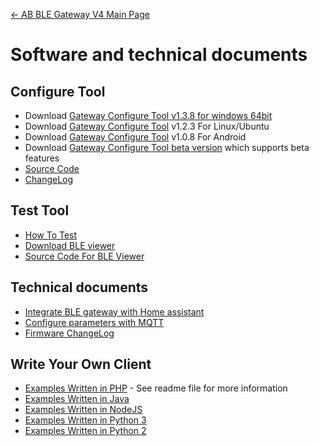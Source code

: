 [← AB BLE Gateway V4 Main Page](AB_BLE_Gateway_V4.md)

# Software and technical documents #

## Configure Tool

- Download [Gateway Configure Tool v1.3.8 for windows 64bit][config-tool-link]
- Download [Gateway Configure Tool](https://i1.aprbrother.com/gw-config-tool-1.2.3_amd64.deb.zip) v1.2.3 For Linux/Ubuntu
- Download [Gateway Configure Tool](https://i1.aprbrother.com/apk/gw-config-tool-v1.0.8.apk) v1.0.8 For Android
- Download [Gateway Configure Tool beta version][config-tool-beta] which supports beta features
- [Source Code](https://github.com/AprilBrother/gw4-config-tool)
- [ChangeLog](https://github.com/AprilBrother/gw4-config-tool/wiki/ChangeLog)

## Test Tool

- [How To Test](Quick_Start_For_AB_BLE_Gateway_V4.md#How_To_Test)
- [Download BLE viewer](https://i1.aprbrother.com/ble-viewer-setup-1.0.2.zip)
- [Source Code For BLE Viewer](https://github.com/AprilBrother/ble-viewer)

## Technical documents

* [Integrate BLE gateway with Home assistant](gw4/integrate_with_ha.md)
* [Configure parameters with MQTT](gw4/config_with_mqtt.md)
* [Firmware ChangeLog](AB_BLE_Gateway_V4_Firmware_Changes.md)

## Write Your Own Client

* [Examples Written in PHP](https://github.com/AprilBrother/ab-ble-gateway-sdk-php) - See readme file for more information
* [Examples Written in Java](https://github.com/AprilBrother/ab-ble-gateway-sdk/tree/master/gateway-v4/examples/java)
* [Examples Written in NodeJS](https://github.com/AprilBrother/ab-ble-gateway-sdk/tree/master/gateway-v4/examples/nodejs)
* [Examples Written in Python 3](https://github.com/AprilBrother/ab-ble-gateway-sdk/tree/master/gateway-v4/examples/python3)
* [Examples Written in Python 2](https://github.com/AprilBrother/ab-ble-gateway-sdk/tree/master/gateway-v4/examples/python)

[config-tool-link]: https://i1.aprbrother.com/gw4-config-tool-v1.3.8.zip "Gateway Configure Tool"
[config-tool-beta]: https://github.com/AprilBrother/gw4-config-tool/releases "Latest Gateway config tool"
